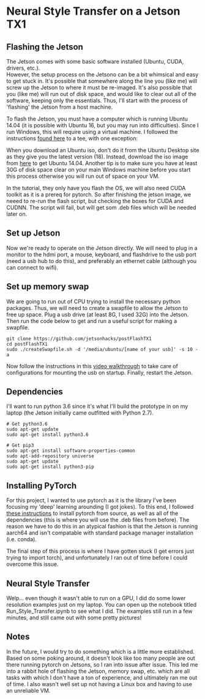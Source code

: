 # Neural Style Transfer on a Jetson TX1

## Flashing the Jetson
The Jetson comes with some basic software installed (Ubuntu, CUDA, drivers, etc.).  
However, the setup process on the Jetsono can be a bit whimsical and easy to get stuck in. 
It's possible that somewhere along the line you (like me) will screw up the Jetson to where it must be re-imaged.
It's also possible that you (like me) will run out of disk space, and would like to clear out all of the software, keeping only the essentials.
Thus, I'll start with the process of 'flashing' the Jetson from a host machine.  

To flash the Jetson, you must have a computer which is running Ubuntu 14.04 (it is possible with Ubuntu 16, but you may run into difficulties).
Since I run Windows, this will require using a virtual machine. 
I followed the instructions [found here](https://medium.com/@connerfritz/installing-the-latest-jetpack-on-a-nvidia-jetson-tx1-on-windows-through-virtualbox-8adef92e7171)
to a tee, with one exception:   

When you download an Ubuntu iso, don't do it from the Ubuntu Desktop site as they give you the latest version (18). 
Instead, download the iso image from [here](http://releases.ubuntu.com/14.04/) to get Ubuntu 14.04. 
Another tip is to make sure you have at least 30G of disk space clear on your main Windows machine before you start this process otherwise you will run out of space on your VM.  

In the tutorial, they only have you flash the OS, we will also need CUDA toolkit as it is a prereq for pytorch. So after finishing the jetson image, we neeed to re-run the flash script, but checking the boxes for CUDA and CUDNN. 
The script will fail, but will get som .deb files which will be needed later on.
  
## Set  up Jetson
Now we're ready to operate on the Jetson directly. We will need to plug in a monitor to the hdmi port, a mouse, keyboard, and flashdrive to the usb port (need a usb hub to do this), and preferably an ethernet cable (although you can connect to wifi).  
  
## Set up memory swap
We are going to run out of CPU trying to install the necessary python packages.
Thus, we will need to create a swapfile to allow the Jetson to free up space.
Plug a usb drive (at least 8G, I used 32G) into the Jetson. 
Then run the code below to get and run a useful script for making a swapfile.  

```console
git clone https://github.com/jetsonhacks/postFlashTX1
cd postFlashTX1
sudo ./createSwapfile.sh -d '/media/ubuntu/[name of your usb]' -s 10 -a
```  

Now follow the instructions in this [video walkthrough](https://www.youtube.com/watch?v=BB5AVnBQNo4) to take care of configurations for mounting the usb on startup.
Finally, restart the Jetson. 
  
## Dependencies
I'll want to run python 3.6 since it's what I'll build the prototype in on my laptop (the Jetson initially came outfitted with Python 2.7).

```console
# Get python3.6
sudo apt-get update
sudo apt-get install python3.6

# Get pip3
sudo apt-get install software-properties-common
sudo apt-add-repository universe
sudo apt-get update
sudo apt-get install python3-pip
```
  
## Installing PyTorch
For this project, I wanted to use pytorch as it is the library I've been focusing my 'deep' learning arounding (I got jokes).
To this end, I followed [these instructions](https://gist.github.com/dusty-nv/ef2b372301c00c0a9d3203e42fd83426) to install pytorch from source, as well as all of the dependencies (this is where you will use the .deb files from before).
The reason we have to do this in an atypical fashion is that the Jetson is running aarch64 and isn't compatable with standard package manager installation (i.e. conda).  

The final step of this process is where I have gotten stuck (I get errors just trying to import torch), and unfortunately I ran out of time before I could overcome this issue.  
  
## Neural Style Transfer
Welp... even though it wasn't able to run on a GPU, I did do some lower resolution examples just on my laptop. You can open up the notebook titled Run_Style_Transfer.ipynb to see what I did. The examples still run in a few minutes, and still came out with some pretty pictures!  
  
## Notes
In the future, I would try to do something which is a little more established. Based on some poking around, it doesn't look like too many people are out there running pytorch on Jetsons, so I ran into issue after issue. This led me into a rabbit hole of flashing the Jetson, memory swap, etc. which are all tasks with which I don't have a ton of experience, and ultimately ran me out of time. I also wasn't well set up not having a Linux box and having to use an unreliable VM.
  
